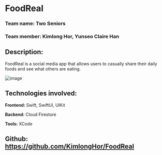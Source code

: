 # FoodReal
### Team name: Two Seniors
### Team member: Kimlong Hor, Yunseo Claire Han

## Description:
FoodReal is a social media app that allows users to casually share their daily foods and see what others are eating.

![image](https://github.com/KimlongHor/FoodReal/assets/57244943/969a08f4-2e06-469e-8a4d-cbef060ede2c)

## Technologies involved:
**Frontend:** Swift, SwiftUI, UIKit

**Backend:** Cloud Firestore

**Tools:** XCode

## Github: https://github.com/KimlongHor/FoodReal
